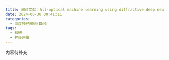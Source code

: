 ```yaml
---
title: 阅读文献：All-optical machine learning using diffractive deep neural networks
date: 2024-06-30 00:41:11
categories:
  - 深度神经网络(DNN)
tags:
  - 科研
  - 神经网络
---
```

内容待补充